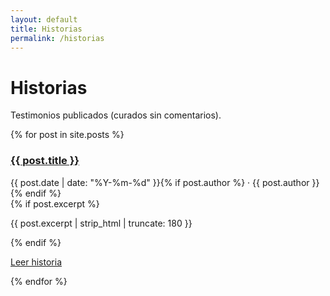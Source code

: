 ```yaml
---
layout: default
title: Historias
permalink: /historias
---
```


# Historias

Testimonios publicados (curados sin comentarios).

<div class="cards">
  {% for post in site.posts %}
    <article class="card">
      <h3><a href="{{ post.url | relative_url }}">{{ post.title }}</a></h3>
      <div class="meta">
        {{ post.date | date: "%Y-%m-%d" }}{% if post.author %} · {{ post.author }}{% endif %}
      </div>
      {% if post.excerpt %}
        <p>{{ post.excerpt | strip_html | truncate: 180 }}</p>
      {% endif %}
      <p><a class="button" href="{{ post.url | relative_url }}">Leer historia</a></p>
    </article>
  {% endfor %}
</div>
